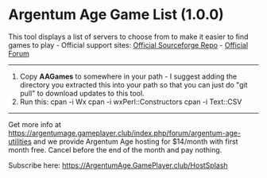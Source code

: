 # Argentum Age Game List (1.0.0)

This tool displays a list of servers to choose from to make it easier to find games to play - Official support sites: [Official Sourceforge Repo](https://sourceforge.net/projects/argentum-age-game-list) - [Official Forum](https://argentumage.gameplayer.club/index.php/forum/argentum-age-utilities)

---

1. Copy **AAGames** to somewhere in your path - I suggest adding the directory you extracted this into your path so that you can just do "git pull" to download updates to this tool.
2. Run this:
	cpan -i Wx
	cpan -i wxPerl::Constructors
	cpan -i Text::CSV
	
---

Get more info at https://argentumage.gameplayer.club/index.php/forum/argentum-age-utilities and we provide Argentum Age hosting for $14/month with first month free. Cancel before the end of the month and pay nothing.

Subscribe here: https://ArgentumAge.GamePlayer.club/HostSplash

